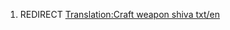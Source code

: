 1.  REDIRECT [Translation:Craft weapon shiva
    txt/en](Translation:Craft_weapon_shiva_txt/en "wikilink")